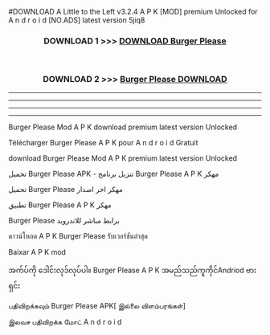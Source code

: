 #DOWNLOAD A Little to the Left v3.2.4 A P K [MOD] premium Unlocked for A n d r o i d [NO.ADS] latest version 5jiq8 



<div align="center">

<h3>DOWNLOAD 1 >>> <a href="https://downloadmod1.web.app/?judul=Burger Please ">DOWNLOAD Burger Please </a></h3><br>

<h3>DOWNLOAD 2 >>> <a href="https://downloadmod1.web.app/?judul=Burger Please ">Burger Please  DOWNLOAD </a></h3>

</div>


----------------------------------------------------------

----------------------------------------------------------

----------------------------------------------------------

----------------------------------------------------------


Burger Please  Mod A P K download premium latest version Unlocked

Télécharger Burger Please  A P K pour A n d r o i d Gratuit

download Burger Please  Mod A P K premium latest version Unlocked

تحميل Burger Please  APK - تنزيل برنامج Burger Please  A P K مهكر

تحميل Burger Please  مهكر اخر اصدار

تطبيق Burger Please  A P K مهكر

Burger Please  برابط مباشر للاندرويد

ดาวน์โหลด A P K Burger Please  รับเวอร์ชันล่าสุด

Baixar A P K mod

အက်ပ်ကို ဒေါင်းလုဒ်လုပ်ပါ။ Burger Please  A P K အမည်သည်ကူကိုင်Andriod ဗားရှင်း

பதிவிறக்கவும் Burger Please  APK[ இல்லை விளம்பரங்கள்] 
 
இலவச பதிவிறக்க மோட் A n d r o i d



